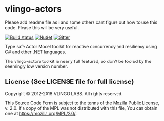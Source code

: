 # vlingo-actors
Please add readme file as i and some others cant figure out how to use this code. Please this will be very useful. 

[![Build status](https://ci.appveyor.com/api/projects/status/o1ajhxlf9i2q6gs7/branch/master?svg=true)](https://ci.appveyor.com/project/VlingoNetOwner/vlingo-net-actors/branch/master) 
[![NuGet](https://img.shields.io/nuget/v/Vlingo.Actors.svg)](https://www.nuget.org/packages/Vlingo.Actors)
[![Gitter](https://badges.gitter.im/vlingo-platform-net/community.svg)](https://gitter.im/vlingo-platform-net/community?utm_source=badge&utm_medium=badge&utm_campaign=pr-badge)

Type safe Actor Model toolkit for reactive concurrency and resiliency using C# and other .NET languages.

The vlingo-actors toolkit is nearly full featured, so don't be fooled by the seemingly low version number.


License (See LICENSE file for full license)
-------------------------------------------
Copyright © 2012-2018 VLINGO LABS. All rights reserved.

This Source Code Form is subject to the terms of the
Mozilla Public License, v. 2.0. If a copy of the MPL
was not distributed with this file, You can obtain
one at https://mozilla.org/MPL/2.0/.
